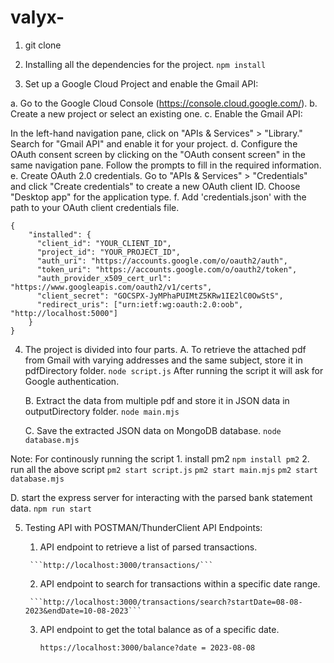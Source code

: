 # valyx-

1. git clone

2. Installing all the dependencies for the project.
  ``` npm install ```

3. Set up a Google Cloud Project and enable the Gmail API:

a. Go to the Google Cloud Console (https://console.cloud.google.com/).
b. Create a new project or select an existing one.
c. Enable the Gmail API:

In the left-hand navigation pane, click on "APIs & Services" > "Library."
Search for "Gmail API" and enable it for your project.
d. Configure the OAuth consent screen by clicking on the "OAuth consent screen" in the same navigation pane. Follow the prompts to fill in the required information.
e. Create OAuth 2.0 credentials. Go to "APIs & Services" > "Credentials" and click "Create credentials" to create a new OAuth client ID. Choose "Desktop app" for the application type.
f. Add 'credentials.json' with the path to your OAuth client credentials file.
```
{
    "installed": {
      "client_id": "YOUR_CLIENT_ID",
      "project_id": "YOUR_PROJECT_ID",
      "auth_uri": "https://accounts.google.com/o/oauth2/auth",
      "token_uri": "https://accounts.google.com/o/oauth2/token",
      "auth_provider_x509_cert_url": "https://www.googleapis.com/oauth2/v1/certs",
      "client_secret": "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",
      "redirect_uris": ["urn:ietf:wg:oauth:2.0:oob", "http://localhost:5000"]
    }
}
```

4. The project is divided into four parts.
   A. To retrieve the attached pdf from Gmail with varying addresses and the same subject, store it in pdfDirectory folder.
      ```node script.js```
      After running the script it will ask for Google authentication.

   B. Extract the data from multiple pdf and store it in JSON data in outputDirectory folder.
      ```node main.mjs```

   C. Save the extracted JSON data on MongoDB database.
      ```node database.mjs```

  Note: For continously running the script
        1. install pm2
        ```npm install pm2```
        2. run all the above script
        ```pm2 start script.js```
        ```pm2 start main.mjs```
        ```pm2 start database.mjs```
   
   D. start the express server for interacting with the parsed bank statement data.
      ```npm run start```

5. Testing API with POSTMAN/ThunderClient
      API Endpoints:
      1. API endpoint to retrieve a list of parsed transactions.

        ```http://localhost:3000/transactions/```

      2. API endpoint to search for transactions within a specific date range.

        ```http://localhost:3000/transactions/search?startDate=08-08-2023&endDate=10-08-2023```

      3. API endpoint to get the total balance as of a specific date.

         ```https://localhost:3000/balance?date = 2023-08-08```
    

